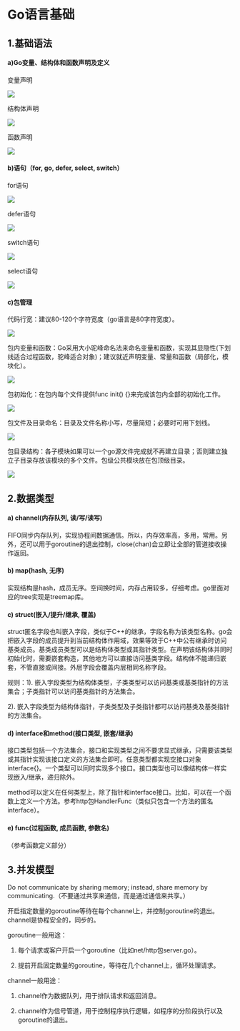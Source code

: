 # Go语言基础

## 1.基础语法

#### a)Go变量、结构体和函数声明及定义


变量声明

![](https://github.com/willkk/go/blob/master/images/gobase_var.png)

结构体声明

![](https://github.com/willkk/go/blob/master/images/gobase_typedef.png)

函数声明

![](https://github.com/willkk/go/blob/master/images/gobase_func.png)

#### b)语句（for, go, defer, select, switch）

for语句

![](https://github.com/willkk/go/blob/master/images/gobase_for.png)

defer语句

![](https://github.com/willkk/go/blob/master/images/gobase_defer.png)

switch语句

![](https://github.com/willkk/go/blob/master/images/gobase_switch.png)

select语句

![](https://github.com/willkk/go/blob/master/images/gobase_select.png)

#### c)包管理

代码行宽：建议80-120个字符宽度（go语言是80字符宽度）。

![](https://github.com/willkk/go/blob/master/images/gobase_linewidth.png)

包内变量和函数：Go采用大小驼峰命名法来命名变量和函数，实现其显隐性(下划线适合过程函数，驼峰适合对象)；建议就近声明变量、常量和函数（局部化，模块化）。

![](https://github.com/willkk/go/blob/master/images/gobase_camel.png)

包初始化：在包内每个文件提供func init() {}来完成该包内全部的初始化工作。

![](https://github.com/willkk/go/blob/master/images/gobase_initfunc.png)

包文件及目录命名：目录及文件名称小写，尽量简短；必要时可用下划线。

![](https://github.com/willkk/go/blob/master/images/gobase_filedir.png)

包目录结构：各子模块如果可以一个go源文件完成就不再建立目录；否则建立独立子目录存放该模块的多个文件。包级公共模块放在包顶级目录。

![](https://github.com/willkk/go/blob/master/images/gobase_pkgsubdir.png)

## 2.数据类型

#### a) channel(内存队列, 读/写/读写)

FIFO同步内存队列，实现协程间数据通信。所以，内存效率高，多用，常用。另外，还可以用于goroutine的退出控制，close(chan)会立即让全部的管道接收操作返回。

#### b) map(hash, 无序)

实现结构是hash，成员无序。空间换时间，内存占用较多，仔细考虑。go里面对应的tree实现是treemap库。

#### c) struct(嵌入/提升/继承, 覆盖)

struct匿名字段也叫嵌入字段，类似于C++的继承，字段名称为该类型名称。go会把嵌入字段的成员提升到当前结构体作用域，效果等效于C++中公有继承时访问基类成员。基类成员类型可以是结构体类型或其指针类型。在声明该结构体并同时初始化时，需要嵌套构造，其他地方可以直接访问基类字段。结构体不能递归嵌套，不管直接或间接。外层字段会覆盖内层相同名称字段。

规则：1). 嵌入字段类型为结构体类型，子类类型可以访问基类或基类指针的方法集合；子类指针可以访问基类指针的方法集合。

2). 嵌入字段类型为结构体指针，子类类型及子类指针都可以访问基类及基类指针的方法集合。

#### d) interface和method(接口类型, 嵌套/继承)

接口类型包括一个方法集合，接口和实现类型之间不要求显式继承，只需要该类型或其指针实现该接口定义的方法集合即可。任意类型都实现空接口对象interface{}。一个类型可以同时实现多个接口。接口类型也可以像结构体一样实现嵌入/继承，递归除外。

method可以定义在任何类型上，除了指针和interface接口。比如，可以在一个函数上定义一个方法。参考http包HandlerFunc（类似只包含一个方法的匿名interface）。

#### e) func(过程函数, 成员函数, 参数名)

（参考函数定义部分）

## 3.并发模型

Do not communicate by sharing memory; instead, share memory by communicating.（不要通过共享来通信，而是通过通信来共享。）

开启指定数量的goroutine等待在每个channel上，并控制goroutine的退出。channel是协程安全的，同步的。

goroutine一般用途：

1) 每个请求或客户开启一个goroutine（比如net/http包server.go）。

2) 提前开启固定数量的goroutine，等待在几个channel上，循环处理请求。

channel一般用途：

1) channel作为数据队列，用于排队请求和返回消息。

2) channel作为信号管道，用于控制程序执行逻辑，如程序的分阶段执行以及goroutine的退出。

